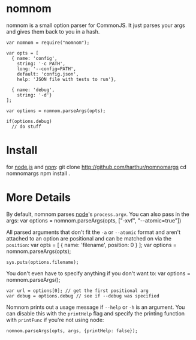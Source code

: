 # nomnom
nomnom is a small option parser for CommonJS. It just parses your args and gives them back to you in a hash.

	var nomnom = require("nomnom");
	
	var opts = [
	  { name: 'config',
	    string: '-c PATH',
	    long: '--config=PATH',
	    default: 'config.json',
	    help: 'JSON file with tests to run'},
	
	  { name: 'debug',
	    string: '-d'}
	];
	
	var options = nomnom.parseArgs(opts);

	if(options.debug)
	  // do stuff

# Install
for [node.js](http://nodejs.org/) and [npm](http://github.com/isaacs/npm):
	git clone http://github.com/harthur/nomnomargs
	cd nomnomargs
	npm install .

# More Details
By default, nomnom parses [node](http://nodejs.org/)'s `process.argv`. You can also pass in the args:
	var options = nomnom.parseArgs(opts, ["-xvf", "--atomic=true"])
	
All parsed arguments that don't fit the `-a` or `--atomic` format and aren't attached to an option are positional and can be matched on via the `position`:
	var opts = [
	  { name: 'filename',
	    position: 0 }
	];
	var options = nomnom.parseArgs(opts);
	
	sys.puts(options.filename);
	
You don't even have to specify anything if you don't want to:
	var options = nomnom.parseArgs();
	
	var url = options[0]; // get the first positional arg
	var debug = options.debug // see if --debug was specified
	
Nomnom prints out a usage message if `--help` or `-h` is an argument. You can disable this with the `printHelp` flag and specify the printing function with `printFunc` if you're not using node:

	nomnom.parseArgs(opts, args, {printHelp: false});
